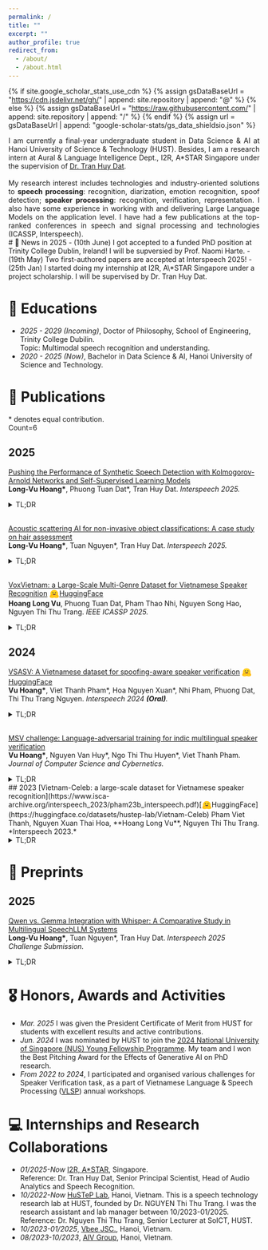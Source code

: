 ```yaml
---
permalink: /
title: ""
excerpt: ""
author_profile: true
redirect_from: 
  - /about/
  - /about.html
---
```


{% if site.google_scholar_stats_use_cdn %}
{% assign gsDataBaseUrl = "https://cdn.jsdelivr.net/gh/" | append: site.repository | append: "@" %}
{% else %}
{% assign gsDataBaseUrl = "https://raw.githubusercontent.com/" | append: site.repository | append: "/" %}
{% endif %}
{% assign url = gsDataBaseUrl | append: "google-scholar-stats/gs_data_shieldsio.json" %}

<span class='anchor' id='about-me'></span>
<div style="text-align: justify"> 
I am currently a final-year undergraduate student in Data Science & AI at Hanoi University of Science & Technology (HUST). Besides, I am a research intern at Aural & Language Intelligence Dept., I2R, A*STAR Singapore under the supervision of <a href="https://research.a-star.edu.sg/researcher/huy-dat-tran/">Dr. Tran Huy Dat</a>.
<br>
<br>
My research interest includes technologies and industry-oriented solutions to <strong>speech processing</strong>: recognition, diarization, emotion recognition, spoof detection; <strong>speaker processing</strong>: recognition, verification, representation. I also have some experience in working with and delivering Large Language Models on the application level. I have had a few publications at the top-ranked conferences in speech and signal processing and technologies (ICASSP, Interspeech). 
<!-- <a href='https://scholar.google.com/citations?user=m3UGj48AAAAJ&hl'><img src="https://img.shields.io/endpoint?url={{ url | url_encode }}&logo=Google%20Scholar&labelColor=f6f6f6&color=9cf&style=flat&label=citations"></a>. -->

</div>
# 🎉 News in 2025
- (10th June) I got accepted to a funded PhD position at Trinity College Dublin, Ireland! I will be supversied by Prof. Naomi Harte.
- (19th May) Two first-authored papers are accepted at Interspeech 2025!
- (25th Jan) I started doing my internship at I2R, A\*STAR Singapore under a project scholarship. I will be supervised by Dr. Tran Huy Dat.


# 📖 Educations
- *2025 - 2029 (Incoming)*, Doctor of Philosophy, School of Engineering, Trinity College Dubilin.<br>
Topic: Multimodal speech recognition and understanding.
- *2020 - 2025 (Now)*, Bachelor in Data Science & AI, Hanoi University of Science and Technology.


# 📝 Publications 
\* denotes equal contribution.  
Count=6
## 2025
[Pushing the Performance of Synthetic Speech Detection with Kolmogorov-Arnold Networks and Self-Supervised Learning Models](https://arxiv.org/abs/2506.14153)  
**Long-Vu Hoang\***, Phuong Tuan Dat\*, Tran Huy Dat. *Interspeech 2025.*
<details>
<summary>TL;DR</summary>
<div style="text-align: justify"> 
Synthetic speech detection systems based on self-supervised learning (SSL) models, particularly the XLSR-Conformer model, have demonstrated remarkable performance in synthetic speech detection. In this paper, we propose a novel approach that replaces the traditional Multi-Layer Perceptron in the baseline model with a Kolmogorov-Arnold Network (KAN), as a projector between the upstream SSL and downstream Conformer model. We achieved SOTA results on various ASVspoof benchmarks (LA, DF).<br>
These findings suggest that incorporating KAN into SSL-based models is a promising direction for advances in synthetic speech detection.
</div>
</details>
<br>

[Acoustic scattering AI for non-invasive object classifications: A case study on hair assessment](https://arxiv.org/abs/2506.14148)  
**Long-Vu Hoang\***, Tuan Nguyen\*, Tran Huy Dat. *Interspeech 2025.*
<details>
<summary>TL;DR</summary>
<div style="text-align: justify"> 
This paper presents a novel non-invasive object classification approach using acoustic scattering, demonstrated through a case study on hair assessment.<br>
When an incident wave interacts with an object, it generates a scattered acoustic field encoding structural and material properties. By emitting acoustic stimuli and capturing the scattered signals from head-with-hair-sample objects, we classify hair type and moisture using AI-driven, deep-learning-based sound classification. The experimental results highlight acoustic scattering as a privacy-preserving, non-contact alternative to visual classification, opening huge potential for applications in various industries.
</div>
</details>
<br>

[VoxVietnam: a Large-Scale Multi-Genre Dataset for Vietnamese Speaker Recognition](https://arxiv.org/abs/2501.00328) [<img src="images/hf_mini.png" alt="HuggingFace" style="vertical-align: middle; width: 20px;">HuggingFace](https://huggingface.co/datasets/hustep-lab/VoxVietnam-Dataset)  
**Hoang Long Vu**, Phuong Tuan Dat, Pham Thao Nhi, Nguyen Song Hao, Nguyen Thi Thu Trang. *IEEE ICASSP 2025.*
<details>
<summary>TL;DR</summary>
<div style="text-align: justify"> 
Recent research in speaker recognition aims to address vulnerabilities due to variations between enrolment and test utterances, particularly in the multi-genre phenomenon where the utterances are in different speech genres. Previous resources for Vietnamese speaker recognition are either limited in size or do not focus on genre diversity, leaving studies in multi-genre effects unexplored.<br>   

This paper introduces VoxVietnam, the first multi-genre dataset for Vietnamese speaker recognition with over 187,000 utterances from 1,406 speakers and an automated pipeline to construct a dataset on a large scale from public sources.
</div>
</details>

## 2024
[VSASV: A Vietnamese dataset for spoofing-aware speaker verification](https://www.isca-archive.org/interspeech_2024/hoang24b_interspeech.pdf) [<img src="images/hf_mini.png" alt="HuggingFace" style="vertical-align: middle; width: 20px;">HuggingFace](https://huggingface.co/datasets/hustep-lab/VSASV-Dataset)    
**Vu Hoang\***, Viet Thanh Pham\*, Hoa Nguyen Xuan\*, Nhi Pham, Phuong Dat, Thi Thu Trang Nguyen. *Interspeech 2024 **(Oral)**.*
<details>
<summary>TL;DR</summary>
<div style="text-align: justify"> 
Recent research in improving speaker verification systems to detect spoofed speech has seen a concentrated focus on English language, while the performance of such systems in other languages remains unexplored. This paper introduces VSASV - the first Spoofing-Aware Speaker Verification (SASV) in Vietnamese language. 
<br>
The dataset comprises over 174,000 spoofed utterances and 164,000 authentic utterances from 1,382 speakers, generated with 3 techniques: voice conversion, replay, and adversarial attack.</div>
</details>
<br>

[MSV challenge: Language-adversarial training for indic multilingual speaker verification](https://vjs.ac.vn/index.php/jcc/article/view/18320)  
**Vu Hoang\***, Nguyen Van Huy\*, Ngo Thi Thu Huyen\*, Viet Thanh Pham. *Journal of Computer Science and Cybernetics.*
<details>
<summary>TL;DR</summary>
<div style="text-align: justify"> 
We propose an ensemble system submitted to the I-MSV Challenge 2022 (Indic multilingual speaker verification). The system is built upon the ECAPA and RawNet model with additional adversarial training layers to remove language information. We achieved the third rank in the competition.</div>
</details>
## 2023
[Vietnam-Celeb: a large-scale dataset for Vietnamese speaker recognition](https://www.isca-archive.org/interspeech_2023/pham23b_interspeech.pdf)[<img src="images/hf_mini.png" alt="HuggingFace" style="vertical-align: middle; width: 20px;">HuggingFace](https://huggingface.co/datasets/hustep-lab/Vietnam-Celeb)   
Pham Viet Thanh, Nguyen Xuan Thai Hoa, **Hoang Long Vu**, Nguyen Thi Thu Trang. *Interspeech 2023.*
<details>
<summary>TL;DR</summary>
<div style="text-align: justify"> 
The success of speaker recognition systems heavily depends on large training datasets collected under real-world conditions. While common languages like English or Chinese have vastly available datasets, low-resource ones like Vietnamese remain limited.<br>

This paper presents a large-scale spontaneous dataset gathered under noisy environments, with over 87,000 utterances from 1,000 Vietnamese speakers of many professions, covering 3 main Vietnamese dialects.</div>
</details>

# 📝 Preprints
## 2025
[Qwen vs. Gemma Integration with Whisper: A Comparative Study in Multilingual SpeechLLM Systems](https://arxiv.org/abs/2506.13596)  
**Long-Vu Hoang\***, Tuan Nguyen\*, Tran Huy Dat. *Interspeech 2025 Challenge Submission.*
<details>
<summary>TL;DR</summary>
<div style="text-align: justify"> 
This paper presents our system for the MLC-SLM Challenge 2025, focusing on multilingual speech recognition and language modeling with large language models (LLMs). This is also my frist attempt with SpeechLLM. <br>

We combine a fine-tuned Whisper-large-v3 encoder with projector architectures different LLMs for decoding. We employ a three-stage training methodology. Our best system outperforms the organiser's baseline by 17.55% and finished at top 15.
</div>
</details>


# 🎖 Honors, Awards and Activities
- *Mar. 2025* I was given the President Certificate of Merit from HUST for students with excellent results and active contributions.
- *Jun. 2024* I was nominated by HUST to join the [2024 National University of Singapore (NUS) Young Fellowship Programme](https://nusgs.nus.edu.sg/2024-nus-young-fellowship/). My team and I won the Best Pitching Award for the Effects of Generative AI on PhD research.
- *From 2022 to 2024*, I participated and organised various challenges for Speaker Verification task, as a part of Vietnamese Language & Speech Processing ([VLSP](https://vlsp.org.vn/)) annual workshops.


# 💻 Internships and Research Collaborations
- *01/2025-Now* [I2R, A*STAR](https://www.a-star.edu.sg/i2r), Singapore.  
Reference: Dr. Tran Huy Dat, Senior Principal Scientist, Head of Audio Analytics and Speech Recognition.
- *10/2022-Now* [HuSTeP Lab](https://huggingface.co/hustep-lab), Hanoi, Vietnam. This is a speech technology research lab at HUST, founded by Dr. NGUYEN Thi Thu Trang. I was the research assistant and lab manager between 10/2023-01/2025.  
Reference: Dr. Nguyen Thi Thu Trang, Senior Lecturer at SoICT, HUST.
- *10/2023-01/2025*, [Vbee JSC.](https://vbee.ai/), Hanoi, Vietnam.
- *08/2023-10/2023*, [AIV Group](https://mindmaid.ai/), Hanoi, Vietnam.